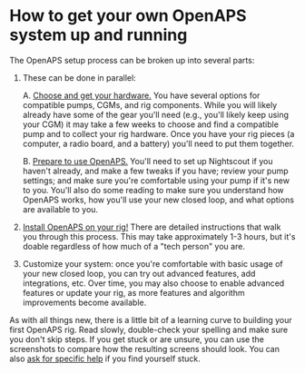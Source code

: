 # How to get your own OpenAPS system up and running

The OpenAPS setup process can be broken up into several parts:

1. These can be done in parallel:

   A. [Choose and get your hardware.](<../Gear Up/hardware-overview>) You have several options for compatible pumps, CGMs, and rig components. While you will likely already have some of the gear you'll need (e.g., you'll likely keep using your CGM) it may take a few weeks to choose and find a compatible pump and to collect your rig hardware. Once you have your rig pieces (a computer, a radio board, and a battery) you'll need to put them together.

   B. [Prepare to use OpenAPS.](<../While You Wait For Gear/collect-data-and-prepare>) You'll need to set up Nightscout if you haven't already, and make a few tweaks if you have; review your pump settings; and make sure you're comfortable using your pump if it's new to you. You'll also do some reading to make sure you understand how OpenAPS works, how you'll use your new closed loop, and what options are available to you.

2. [Install OpenAPS on your rig!](<../Build Your Rig/install-overview>) There are detailed instructions that walk you through this process. This may take approximately 1-3 hours, but it's doable regardless of how much of a "tech person" you are.

3. Customize your system: once you're comfortable with basic usage of your new closed loop, you can try out advanced features, add integrations, etc. Over time, you may also choose to enable advanced features or update your rig, as more features and algorithm improvements become available.

As with all things new, there is a little bit of a learning curve to building your first OpenAPS rig.  Read slowly, double-check your spelling and make sure you don't skip steps.  If you get stuck or are unsure, you can use the screenshots to compare how the resulting screens should look. You can also [ask for specific help](<./communication-support-channels>) if you find yourself stuck.
